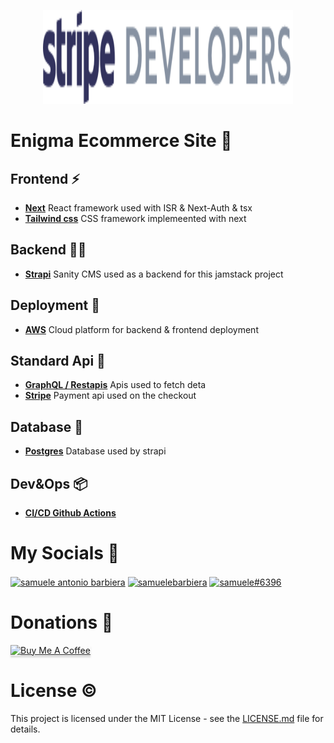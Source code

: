 <p align="center">
<a href=""><img src="frontend/public/logo.png" width="400px" height="150px"/></a>
</p>

# Enigma Ecommerce Site 🔮

## Frontend ⚡

-   [**Next**](https://quasar.dev/) React framework used with ISR & Next-Auth & tsx
-   [**Tailwind css**](https://tailwindcss.com/) CSS framework implemeented with next

## Backend 👨‍💻

-   [**Strapi**](https://www.strapi.io/) Sanity CMS used as a backend for this jamstack project

## Deployment 🚧

-   [**AWS**](https://aws.amazon.com/) Cloud platform for backend & frontend deployment

## Standard Api 🎯

-   [**GraphQL / Restapis**](https://graphql.org/) Apis used to fetch deta
-   [**Stripe**](https://stripe.com/) Payment api used on the checkout

## Database 🧱

-   [**Postgres**](https://www.postgresql.org/) Database used by strapi

## Dev&Ops 📦

-   [**CI/CD Github Actions**](https://docs.github.com/en/actions)

# My Socials 🤳

<p align="left">
<a href="https://www.linkedin.com/in/samuele-antonio-barbiera-bb023320b/" target="blank"><img align="center" src="https://raw.githubusercontent.com/rahuldkjain/github-profile-readme-generator/master/src/images/icons/Social/linked-in-alt.svg" alt="samuele antonio barbiera" height="30" width="40" /></a>
<a href="https://stackoverflow.com/users/16105959" target="blank"><img align="center" src="https://raw.githubusercontent.com/rahuldkjain/github-profile-readme-generator/master/src/images/icons/Social/stack-overflow.svg" alt="samuelebarbiera" height="30" width="40" /></a>
<a href="https://discord.gg/2Wj7hmP6Nf" target="blank"><img align="center" src="https://raw.githubusercontent.com/rahuldkjain/github-profile-readme-generator/master/src/images/icons/Social/discord.svg" alt="samuele#6396" height="30" width="40" /></a>
</p>

# Donations 💸

<p align="left">
  <a href="buymeacoffee.com/?via=samueleb" target="_blank">
    <img src="https://www.buymeacoffee.com/assets/img/custom_images/orange_img.png" alt="Buy Me A Coffee" style="height: 41px !important;width: 174px !important;box-shadow: 0px 3px 2px 0px rgba(190, 190, 190, 0.5) !important;-webkit-box-shadow: 0px 3px 2px 0px rgba(190, 190, 190, 0.5) !important;" >
  </a>
</p>

# License ©️

This project is licensed under the MIT License - see the [LICENSE.md](LICENSE.md) file for details.
